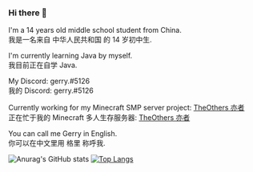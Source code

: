 ### Hi there 👋
I'm a 14 years old middle school student from China.<br>
我是一名来自 中华人民共和国 的 14 岁初中生.<br>

I'm currently learning Java by myself.<br>
我目前正在自学 Java.<br>
  
My Discord: gerry.#5126<br>
我的 Discord: gerry.#5126<br>

Currently working for my Minecraft SMP server project: [TheOthers 亦者](https://github.com/TheOthers-SMP-Project)<br>
正在忙于我的 Minecraft 多人生存服务器: [TheOthers 亦者](https://github.com/TheOthers-SMP-Project)<br>

You can call me Gerry in English.<br>
你可以在中文里用 格里 称呼我.<br>
  

![Anurag's GitHub stats](https://github-readme-stats.vercel.app/api?username=GerryYuu&show_icons=true&theme=dark)
[![Top Langs](https://github-readme-stats.vercel.app/api/top-langs/?username=GerryYuu&theme=dark)](https://github.com/anuraghazra/github-readme-stats)
